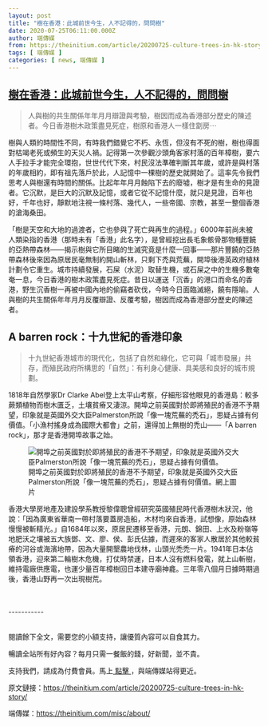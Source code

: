 ```yaml
---
layout: post
title: "樹在香港：此城前世今生，人不記得的，問問樹"
date: 2020-07-25T06:11:00.000Z
author: 端傳媒
from: https://theinitium.com/article/20200725-culture-trees-in-hk-story/
tags: [ 端傳媒 ]
categories: [ news, 端傳媒 ]
---
```

<!--1595657460000-->
[樹在香港：此城前世今生，人不記得的，問問樹](https://theinitium.com/article/20200725-culture-trees-in-hk-story/)
------

<div>
<section>  <article><blockquote><p>人與樹的共生關係年年月月辯證與考驗，樹因而成為香港部分歷史的陳述者。今日香港樹木政策盡見死症，樹原和香港人一樣住劏房⋯</p></blockquote><p>樹與人類的時間性不同，有時我們錯覺它不朽、永恆，但沒有不死的樹，樹也得面對枯竭老死或頻生的天災人禍。記得第一次參觀沙頭角客家村落的百年樟樹，要六人手拉手才能完全環抱，世世代代下來，村民沒法準確判斷其年歲，或許是與村落的年歲相約，即有祖先落戶於此，人記憶中一棵樹的歷史就開始了。這率先令我們思考人與樹還有時間的關係。比起年年月月蝕陷下去的廢墟，樹才是有生命的見證者。它沉默，是巨大的沉默及記憶，或者它從不記憶什麼，就只是見證，百年也好，千年也好，靜默地注視一條村落、幾代人，一些帝國、宗教，甚至一整個香港的滄海桑田。</p><p>「樹是天空和大地的過渡者，它也參與了死亡與再生的過程。」6000年前尚未被人類染指的香港（那時未有「香港」此名字），是曾經挖出長毛象骸骨那物種豐饒的亞熱帶森林——揭示樹與它所目睹的生滅究竟是什麼一回事——那片豐饒的亞熱帶森林後來因為原居民毫無制約開山斬林，只剩下禿與荒蕪，開埠後港英政府植林計劃令它重生。城市持續發展，石屎（水泥）取替生機，或石屎之中的生機多數奄奄一息，今日香港的樹木政策盡見死症。昔日以運送「沉香」的港口而命名的香港，野生沉香樹一再被中國內地的偷竊者砍伐，今時今日面臨滅絕，饒有隱喻。人與樹的共生關係年年月月反覆辯證、反覆考驗，樹因而成為香港部分歷史的陳述者。</p><h2>A barren rock：十九世紀的香港印象</h2><blockquote><p>十九世紀香港城市的現代化，包括了自然和綠化，它可與「城市發展」共存，而殖民政府所構思的「自然」：有利身心健康、具美感和良好的城市規劃。</p></blockquote><p>1818年自然學家Dr Clarke Abel登上太平山考察，仔細形容他眼見的香港島：較多蕨類植物而樹木匱乏，土壤貧瘠又淒涼。開埠之前英國對於即將殖民的香港不予期望，印象就是英國外交大臣Palmerston所說「像一塊荒蕪的禿石」，思疑占據有何價值。「小漁村搖身成為國際大都會」之前，還得加上無樹的禿山——「A barren rock」，那才是香港開埠故事之始。</p><figure class="image" itemscope="" itemtype="https://schema.org/ImageObject"><a class="image"><img src="https://d32kak7w9u5ewj.cloudfront.net/media/image/2020/07/2a9690fa1d704e36800f8ad9e2ee1937.jpg?imageView2/1/w/1080/h/626/format/jpg" alt="開埠之前英國對於即將殖民的香港不予期望，印象就是英國外交大臣Palmerston所說「像一塊荒蕪的禿石」，思疑占據有何價值。" itemprop="contentUrl"/></a>            <figcaption itemprop="caption">開埠之前英國對於即將殖民的香港不予期望，印象就是英國外交大臣Palmerston所說「像一塊荒蕪的禿石」，思疑占據有何價值。<span class="credit">網上圖片</span></figcaption></figure><p>香港大學房地產及建設學系教授黎偉聰曾經研究英國殖民時代香港樹木狀況，他說：「因為廣東省華南一帶村落要蓋房造船，木材均來自香港，試想像，原始森林慢慢被斬精光。」自1684年以來，原居民遷移至香港，元朗、錦田、上水及粉嶺等地肥沃之壤被五大族鄧、文、廖、侯、彭氏佔據，而遲來的客家人散居於其他較貧瘠的河谷或海濱地帶，因為大量開墾農地伐林，山頭光禿禿一片。1941年日本佔領香港，迎來第二輪樹木危機，打仗時禁運，日本人沒有燃料發電，就上山斬樹，維持電廠供應電，也運少量百年樟樹回日本建寺廟神龕。三年零八個月日據時期過後，香港山野再一次出現樹荒。</p>                                                 <br><br>-----------<br><br><p>閱讀餘下全文，需要您的小額支持，讓優質內容可以自食其力。</p><p>暢讀全站所有好內容？每月只需一餐飯的錢，好新聞，並不貴。</p><p>支持我們，請成為付費會員。馬上<a href="https://theinitium.com/subscription/offers/"> 點擊 </a>，與端傳媒站得更近。</p></article>  <footer>          <p>        <span>原文鏈接：</span><a href="https://theinitium.com/article/20200725-culture-trees-in-hk-story/">https://theinitium.com/article/20200725-culture-trees-in-hk-story/</a>      </p>      <p>        <span>端傳媒：</span><a href="https://theinitium.com/misc/about/">https://theinitium.com/misc/about/</a>      </p>      </footer></section>
</div>
